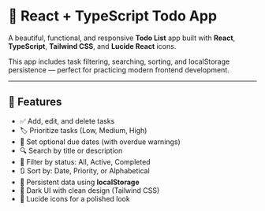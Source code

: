 # 📝 React + TypeScript Todo App

A beautiful, functional, and responsive **Todo List** app built with **React**, **TypeScript**, **Tailwind CSS**, and **Lucide React** icons.

This app includes task filtering, searching, sorting, and localStorage persistence — perfect for practicing modern frontend development.

---

## 🚀 Features

- ✅ Add, edit, and delete tasks
- 🏷️ Prioritize tasks (Low, Medium, High)
- 📅 Set optional due dates (with overdue warnings)
- 🔍 Search by title or description
- 🔄 Filter by status: All, Active, Completed
- 🔃 Sort by: Date, Priority, or Alphabetical
- 💾 Persistent data using **localStorage**
- 🌙 Dark UI with clean design (Tailwind CSS)
- 🎯 Lucide icons for a polished look



